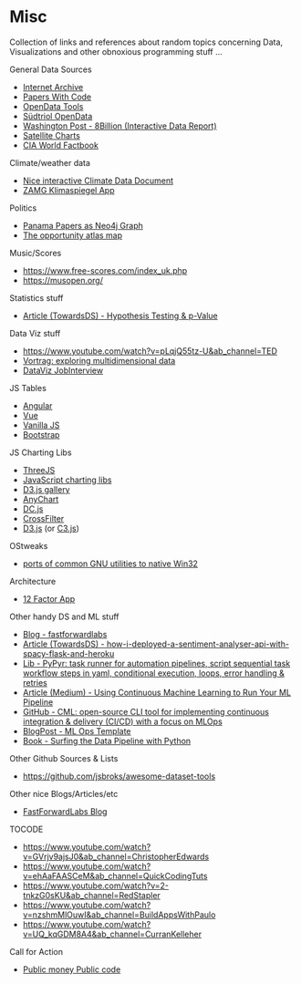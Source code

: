 # Misc

Collection of links and references about random topics concerning Data, Visualizations and other obnoxious programming stuff ...

General Data Sources

- [Internet Archive](https://archive.org/)
- [Papers With Code](https://paperswithcode.com/)
- [OpenData Tools](http://opendata-tools.org/en/)
- [Südtriol OpenData](http://daten.buergernetz.bz.it/de/dataset)
- [Washington Post - 8Billion (Interactive Data Report)](https://www.washingtonpost.com/world/interactive/2022/world-population-8-billion/?pwapi_token=eyJ0eXAiOiJKV1QiLCJhbGciOiJIUzI1NiJ9.eyJzdWJpZCI6IjIwMDAxMTk4IiwicmVhc29uIjoiZ2lmdCIsIm5iZiI6MTY2ODU3ODMzNiwiaXNzIjoic3Vic2NyaXB0aW9ucyIsImV4cCI6MTY2OTc4NzkzNiwiaWF0IjoxNjY4NTc4MzM2LCJqdGkiOiIxNzYzMGRkZi1lZmMyLTRkYTYtODUyNC1kNzQzMmMxZWZiNGUiLCJ1cmwiOiJodHRwczovL3d3dy53YXNoaW5ndG9ucG9zdC5jb20vd29ybGQvaW50ZXJhY3RpdmUvMjAyMi93b3JsZC1wb3B1bGF0aW9uLTgtYmlsbGlvbi8ifQ.M-OJi_V1ruUnVwq7PQ9FNSSD3AzEGZ-i0Zk52HfcvWY&itid=gfta)
- [Satellite Charts](https://satellitecharts.xyz/index.html)
- [CIA World Factbook](https://www.cia.gov/the-world-factbook/)

Climate/weather data
- [Nice interactive Climate Data Document](https://klimadashboard.at/)
- [ZAMG Klimaspiegel App](https://www.zamg.ac.at/cms/de/klima/klima-aktuell/klimamonitoring)

Politics
- [Panama Papers as Neo4j Graph](https://github.com/neo4j-graph-examples/icij-panama-papers)
- [The opportunity atlas map](https://www.opportunityatlas.org/)

Music/Scores
- https://www.free-scores.com/index_uk.php
- https://musopen.org/

Statistics stuff
- [Article (TowardsDS) - Hypothesis Testing & p-Value](https://towardsdatascience.com/hypothesis-testing-p-value-13b55f4b32d9)

Data Viz stuff
- https://www.youtube.com/watch?v=pLqjQ55tz-U&ab_channel=TED
- [Vortrag: exploring multidimensional data](https://www.youtube.com/watch?v=ypc7Ul9LkxA&ab_channel=BocoupLLC)
- [DataViz JobInterview](https://paldhous.github.io/ucb/2015/dataviz/week3.html)

JS Tables
- [Angular](https://www.primefaces.org/primeng/#/table)
- [Vue](https://github.com/ratiw/vuetable-2-with-laravel-5.4)
- [Vanilla JS](https://github.com/olifolkerd/tabulator)
- [Bootstrap](https://examples.bootstrap-table.com/)

JS Charting Libs
- [ThreeJS](https://threejs.org/)
- [JavaScript charting libs](https://www.youtube.com/watch?v=gmLzi1w85t4&ab_channel=CODEISEVERYTHING)
- [D3.js gallery](https://github.com/d3/d3/wiki/Gallery)
- [AnyChart](https://www.anychart.com/)
- [DC.js](https://dc-js.github.io/dc.js/)
- [CrossFilter](https://crossfilter.github.io/crossfilter/)
- [D3.js](https://d3js.org/) (or [C3.js](https://drarmstr.github.io/chartcollection/))

OStweaks
- [ports of common GNU utilities to native Win32](https://unxutils.sourceforge.net/)

Architecture
- [12 Factor App](https://12factor.net/)

Other handy DS and ML stuff
- [Blog - fastforwardlabs](https://github.com/fastforwardlabs/cmlbootstrap)
- [Article (TowardsDS) - how-i-deployed-a-sentiment-analyser-api-with-spacy-flask-and-heroku](https://towardsdatascience.com/how-i-deployed-a-sentiment-analyser-api-with-spacy-flask-and-heroku-bd9b8f9de6cf)
- [Lib - PyPyr: task runner for automation pipelines, script sequential task workflow steps in yaml, conditional execution, loops, error handling & retries](https://pypyr.io/)
- [Article (Medium) - Using Continuous Machine Learning to Run Your ML Pipeline](https://medium.com/@karthik.vaithyanathan/using-continuous-machine-learning-to-run-your-ml-pipeline-eeeeacad69a3)
- [GitHub - CML: open-source CLI tool for implementing continuous integration & delivery (CI/CD) with a focus on MLOps](https://github.com/iterative/cml)
- [BlogPost - ML Ops Template](https://iutsav.dev/posts/mlops_template_1_setup/)
- [Book - Surfing the Data Pipeline with Python](https://jkropko.github.io/surfing-the-data-pipeline/ch1.html)

Other Github Sources & Lists
- https://github.com/jsbroks/awesome-dataset-tools

Other nice Blogs/Articles/etc
- [FastForwardLabs Blog](https://blog.fastforwardlabs.com/)

TOCODE
- https://www.youtube.com/watch?v=GVrjv9ajsJ0&ab_channel=ChristopherEdwards
- https://www.youtube.com/watch?v=ehAaFAASCeM&ab_channel=QuickCodingTuts
- https://www.youtube.com/watch?v=2-tnkzG0sKU&ab_channel=RedStapler
- https://www.youtube.com/watch?v=nzshmMlOuwI&ab_channel=BuildAppsWithPaulo
- https://www.youtube.com/watch?v=UQ_kqGDM8A4&ab_channel=CurranKelleher

Call for Action
- [Public money Public code](https://publiccode.eu/en/)

